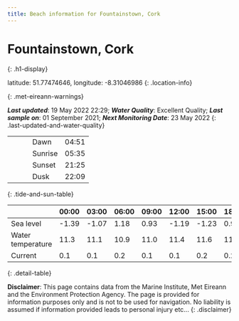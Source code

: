```yaml
---
title: Beach information for Fountainstown, Cork
---
```

# Fountainstown, Cork 
{: .h1-display}

latitude: 51.77474646, longitude: -8.31046986
{: .location-info}


{: .met-eireann-warnings}

___Last updated___: 19 May 2022 22:29; ___Water Quality___: Excellent Quality;
___Last sample on___: 01 September 2021; ___Next Monitoring Date___: 23 May 2022
{: .last-updated-and-water-quality}

|   |   |   |   |   |
|---|---|---|---|---|
|   |   |   | Dawn  | 04:51 |
|   |   |   | Sunrise  | 05:35 |
|   |   |   | Sunset  | 21:25 |
|   |   |   | Dusk  | 22:09 |
{: .tide-and-sun-table}

<div></div>

| | 00:00 | 03:00 | 06:00 | 09:00 | 12:00 | 15:00 | 18:00 | 21:00 |
|---|---|---|---|---|---|---|---|---|
| Sea level | -1.39 | -1.07 | 1.18 | 0.93| -1.19 | -1.23 | 0.97 | 1.19 |
| Water temperature | 11.3 | 11.1 | 10.9 | 11.0 | 11.4 | 11.6 | 11.4 | 11.4 |
| Current | 0.1 | 0.1 | 0.2 | 0.1 | 0.1| 0.2 | 0.2 | 0.1 |
{: .detail-table}

__Disclaimer__: This page contains data from the Marine Institute,
Met Eireann and the Environment Protection Agency. The page is provided for
information purposes only and is not to be used for navigation. No liability
is assumed if information provided leads to personal injury etc...
{: .disclaimer}